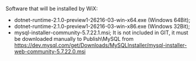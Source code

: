Software that will be installed by WiX:
- dotnet-runtime-2.1.0-preview1-26216-03-win-x64.exe (Windows 64Bit);
- dotnet-runtime-2.1.0-preview1-26216-03-win-x86.exe (Windows 32Bit);
- mysql-installer-community-5.7.22.1.msi; It is not included in GIT, it must be downloaded manually to Publish\MySQL from https://dev.mysql.com/get/Downloads/MySQLInstaller/mysql-installer-web-community-5.7.22.0.msi
